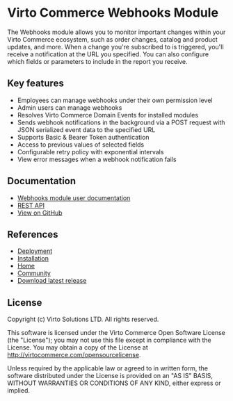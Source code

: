# Virto Commerce Webhooks Module

The Webhooks module allows you to monitor important changes within your Virto Commerce ecosystem, such as order changes, catalog and product updates, and more.
When a change you're subscribed to is triggered, you'll receive a notification at the URL you specified.
You can also configure which fields or parameters to include in the report you receive.

## Key features

* Employees can manage webhooks under their own permission level
* Admin users can manage webhooks
* Resolves Virto Commerce Domain Events for installed modules
* Sends webhook notifications in the background via a POST request with JSON serialized event data to the specified URL
* Supports Basic & Bearer Token authentication
* Access to previous values of selected fields
* Configurable retry policy with exponential intervals
* View error messages when a webhook notification fails

## Documentation

* [Webhooks module user documentation](https://docs.virtocommerce.org/platform/user-guide/webhooks/overview/)
* [REST API](https://virtostart-demo-admin.govirto.com/docs/index.html?urls.primaryName=VirtoCommerce.WebHooks)
* [View on GitHub](https://github.com/VirtoCommerce/vc-module-webhooks/)

## References

* [Deployment](https://docs.virtocommerce.org/platform/developer-guide/Tutorials-and-How-tos/Tutorials/deploy-module-from-source-code/)
* [Installation](https://docs.virtocommerce.org/platform/user-guide/modules-installation/)
* [Home](https://virtocommerce.com)
* [Community](https://www.virtocommerce.org)
* [Download latest release](https://github.com/VirtoCommerce/vc-module-webhooks/releases/latest)

## License

Copyright (c) Virto Solutions LTD.  All rights reserved.

This software is licensed under the Virto Commerce Open Software License (the "License"); you
may not use this file except in compliance with the License. You may
obtain a copy of the License at http://virtocommerce.com/opensourcelicense.

Unless required by the applicable law or agreed to in written form, the software
distributed under the License is provided on an "AS IS" BASIS,
WITHOUT WARRANTIES OR CONDITIONS OF ANY KIND, either express or
implied.
